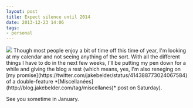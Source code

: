 ```yaml
---
layout: post
title: Expect silence until 2014
date: 2013-12-23 14:06
tags:
- personal
---
```

<img src="https://dl.dropboxusercontent.com/u/3897986/Jake%20Blog%20Images/NotebookandPen.jpg">
Though most people enjoy a bit of time off this time of year, I'm looking at my calendar and not seeing anything of the sort. With all the different things I have to do in the next few weeks, I'll be putting my pen down for a while and giving the blog a rest (which means, yes, I'm also reneging on [my promise](https://twitter.com/jakebelder/status/414388773024067584) of a double-feature *[Miscellanées](http://blog.jakebelder.com/tag/miscellanes)* post on Saturday).

See you sometime in January.

